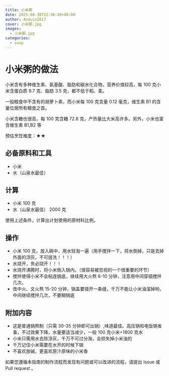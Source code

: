 ```yaml
---
title: 小米粥
date: 2025-08-30T22:36:49+08:00
author: Anduin2017
cover: 小米粥.jpg
images:
  - 小米粥.jpg
categories:
  - soup
---
```


# 小米粥的做法

小米含有多种维生素、氨基酸、脂肪和碳水化合物，营养价值较高，每 100 克小米含蛋白质 9.7 克、脂肪 3.5 克，都不低于稻、麦。

一般粮食中不含有的胡萝卜素，而小米每 100 克含量 0.12 毫克，维生素 B1 的含量位居所有粮食之首。

小米含糖也很高，每 100 克含糖 72.8 克，产热量比大米高许多。另外，小米也富含维生素 B1,B2 等

预估烹饪难度：★★

## 必备原料和工具

- 小米
- 水（山泉水最佳）

## 计算

- 小米 100 克
- 水（山泉水最佳） 2000 克

使用上述条件，计算出计划使用的原材料比例。

## 操作

* 小米 100 克，放入碗中，用水轻淘一遍（用手搅拌一下，将水倒掉，只是去掉外面的浮灰，不可搓洗！！！）
* 水烧开，务必烧开！！！
* 水烧开沸腾时，将小米倒入锅内。（很容易被忽视的一个很重要的环节）
* 搅拌使得小米不会粘连锅底，继续用大火熬 6-10 分钟，注意用中间穿插搅拌几次。
* 改中火、文火熬 15-20 分钟，锅盖要错开一条缝，千万不能让小米油溜掉哟，中间继续搅拌几次，不要糊锅底

## 附加内容

* 这是普通锅熬制（只需 30-35 分钟即可出锅）,味道最佳。高压锅和电饭锅省事，不过效果下降，水量要适当减少，一般 100 克小米+1800 克水
* 小米只需用水去除浮灰，千万不可过分淘，会损失掉小米油的
* 千万记住小米需要在水开的时候下锅
* 不喜欢放碱，更喜欢原汁原味的小米香

如果您遵循本指南的制作流程而发现有问题或可以改进的流程，请提出 Issue 或 Pull request 。
